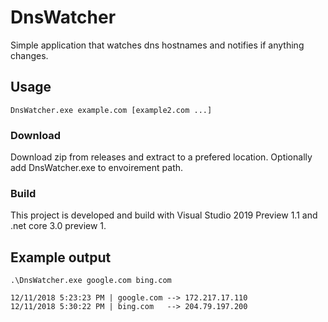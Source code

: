 # DnsWatcher
Simple application that watches dns hostnames and notifies if anything changes. 

## Usage
`DnsWatcher.exe example.com [example2.com ...]`
### Download
Download zip from releases and extract to a prefered location. Optionally add DnsWatcher.exe to envoirement path.

### Build
This project is developed and build with Visual Studio 2019 Preview 1.1 and .net core 3.0 preview 1.

## Example output

    .\DnsWatcher.exe google.com bing.com
    
    12/11/2018 5:23:23 PM | google.com --> 172.217.17.110
    12/11/2018 5:30:22 PM | bing.com   --> 204.79.197.200
